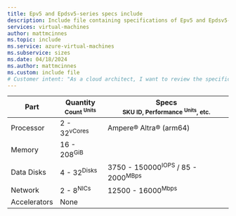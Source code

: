```yaml
---
title: Epv5 and Epdsv5-series specs include
description: Include file containing specifications of Epv5 and Epdsv5-series VM sizes.
services: virtual-machines
author: mattmcinnes
ms.topic: include
ms.service: azure-virtual-machines
ms.subservice: sizes
ms.date: 04/18/2024
ms.author: mattmcinnes
ms.custom: include file
# Customer intent: "As a cloud architect, I want to review the specifications of Epv5 and Epdsv5-series VMs, so that I can select the appropriate virtual machine sizes for my workloads based on performance and resource requirements."
---
```

| Part | Quantity <br><sup>Count <sup>Units | Specs <br><sup>SKU ID, Performance <sup>Units</sup>, etc.  |
|---|---|---|
| Processor        | 2 - 32<sup>vCores    | Ampere® Altra® (arm64) |
| Memory           | 16 - 208<sup>GiB      |                                                 |
| Data Disks       | 4 - 32<sup>Disks     | 3750 - 150000<sup>IOPS</sup> / 85 - 2000<sup>MBps  |
| Network          | 2 - 8<sup>NICs       | 12500 - 16000<sup>Mbps                          |
| Accelerators     | None                 |                                                 |

